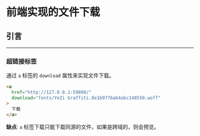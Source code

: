 # 前端实现的文件下载

## 引言

---

### 超链接标签

通过 `a` 标签的 `download` 属性来实现文件下载。

```html
<a
  href="http://127.0.0.1:59080/"
  download="fonts/YeZi Graffiti.8e1b9776ab4abc148550.woff"
>
  下载
</a>
```

**缺点**: `a` 标签下载只能下载同源的文件，如果是跨域的，则会预览。
